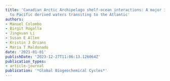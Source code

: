```yaml
---
title: 'Canadian Arctic Archipelago shelf-ocean interactions: A major iron source
  to Pacific derived waters transiting to the Atlantic'
authors:
- Manuel Colombo
- Birgit Rogalla
- Jingxuan Li
- Susan E Allen
- Kristin J Orians
- Maria T Maldonado
date: '2021-01-01'
publishDate: '2023-12-27T11:06:13.126064Z'
publication_types:
- article-journal
publication: '*Global Biogeochemical Cycles*'
---
```

